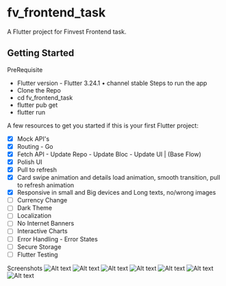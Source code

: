 # fv_frontend_task

A  Flutter project for Finvest Frontend task.

## Getting Started

PreRequisite
- Flutter version - Flutter 3.24.1 • channel stable
Steps to run the app
- Clone the Repo
- cd fv_frontend_task
- flutter pub get
- flutter run

A few resources to get you started if this is your first Flutter project:

- [x] Mock API's
- [x] Routing - Go
- [x] Fetch API - Update Repo - Update Bloc - Update UI | (Base Flow)
- [x] Polish UI
- [x] Pull to refresh
- [x] Card swipe animation and details load animation, smooth transition, pull to refresh animation
- [x] Responsive in small and Big devices and Long texts, no/wrong images
- [ ] Currency Change
- [ ] Dark Theme
- [ ] Localization
- [ ] No Internet Banners
- [ ] Interactive Charts
- [ ] Error Handling - Error States
- [ ] Secure Storage
- [ ] Flutter Testing

Screenshots 
![Alt text](/screenshots/ss1.png?raw=true)
![Alt text](/screenshots/ss2.png?raw=true)
![Alt text](/screenshots/ss3.png?raw=true)
![Alt text](/screenshots/ss4.png?raw=true)
![Alt text](/screenshots/ss5.png?raw=true)
![Alt text](/screenshots/ss6.png?raw=true)
![Alt text](/screenshots/ss7.png?raw=true)

